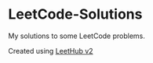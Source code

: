# LeetCode-Solutions
My solutions to some LeetCode problems.

Created using [LeetHub v2](https://github.com/arunbhardwaj/LeetHub-2.0)
